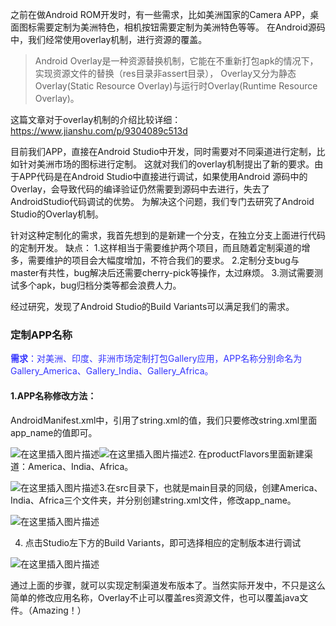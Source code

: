 
之前在做Android ROM开发时，有一些需求，比如美洲国家的Camera APP，桌面图标需要定制为美洲特色，相机按钮需要定制为美洲特色等等。
在Android源码中，我们经常使用overlay机制，进行资源的覆盖。

> Android Overlay是一种资源替换机制，它能在不重新打包apk的情况下，实现资源文件的替换（res目录非assert目录），
> Overlay又分为静态Overlay(Static Resource Overlay)与运行时Overlay(Runtime Resource Overlay)。

这篇文章对于overlay机制的介绍比较详细：https://www.jianshu.com/p/9304089c513d

目前我们APP，直接在Android Studio中开发，同时需要对不同渠道进行定制，比如针对美洲市场的图标进行定制。
这就对我们的overlay机制提出了新的要求。由于APP代码是在Android Studio中直接进行调试，如果使用Android 源码中的Overlay，会导致代码的编译验证仍然需要到源码中去进行，失去了AndroidStudio代码调试的优势。
为解决这个问题，我们专门去研究了Android Studio的Overlay机制。

针对这种定制化的需求，我首先想到的是新建一个分支，在独立分支上面进行代码的定制开发。
缺点：
1.这样相当于需要维护两个项目，而且随着定制渠道的增多，需要维护的项目会大幅度增加，不符合我们的要求。
2.定制分支bug与master有共性，bug解决后还需要cherry-pick等操作，太过麻烦。
3.测试需要测试多个apk，bug归档分类等都会浪费人力。

经过研究，发现了Android Studio的Build Variants可以满足我们的需求。

### 定制APP名称

<font color=#3333FF >**需求**：对美洲、印度、非洲市场定制打包Gallery应用，APP名称分别命名为Gallery_America、Gallery_India、Gallery_Africa。</font>


#### 1.APP名称修改方法：
AndroidManifest.xml中，引用了string.xml的值，我们只要修改string.xml里面app_name的值即可。

![在这里插入图片描述](https://img-blog.csdnimg.cn/20190618164716402.png?x-oss-process=image/watermark,type_ZmFuZ3poZW5naGVpdGk,shadow_10,text_aHR0cHM6Ly9ibG9nLmNzZG4ubmV0L0ZyYWtpZV9Ld29r,size_16,color_FFFFFF,t_70)![在这里插入图片描述](https://img-blog.csdnimg.cn/2019061816483891.png?x-oss-process=image/watermark,type_ZmFuZ3poZW5naGVpdGk,shadow_10,text_aHR0cHM6Ly9ibG9nLmNzZG4ubmV0L0ZyYWtpZV9Ld29r,size_16,color_FFFFFF,t_70)2. 在productFlavors里面新建渠道：America、India、Africa。

![在这里插入图片描述](https://img-blog.csdnimg.cn/20190618172007953.png?x-oss-process=image/watermark,type_ZmFuZ3poZW5naGVpdGk,shadow_10,text_aHR0cHM6Ly9ibG9nLmNzZG4ubmV0L0ZyYWtpZV9Ld29r,size_16,color_FFFFFF,t_70)3.在src目录下，也就是main目录的同级，创建America、India、Africa三个文件夹，并分别创建string.xml文件，修改app_name。

![在这里插入图片描述](https://img-blog.csdnimg.cn/20190618172248453.png?x-oss-process=image/watermark,type_ZmFuZ3poZW5naGVpdGk,shadow_10,text_aHR0cHM6Ly9ibG9nLmNzZG4ubmV0L0ZyYWtpZV9Ld29r,size_16,color_FFFFFF,t_70)

4. 点击Studio左下方的Build Variants，即可选择相应的定制版本进行调试

![在这里插入图片描述](https://img-blog.csdnimg.cn/20190618172446981.png?x-oss-process=image/watermark,type_ZmFuZ3poZW5naGVpdGk,shadow_10,text_aHR0cHM6Ly9ibG9nLmNzZG4ubmV0L0ZyYWtpZV9Ld29r,size_16,color_FFFFFF,t_70)

通过上面的步骤，就可以实现定制渠道发布版本了。当然实际开发中，不只是这么简单的修改应用名称，Overlay不止可以覆盖res资源文件，也可以覆盖java文件。（Amazing！）

